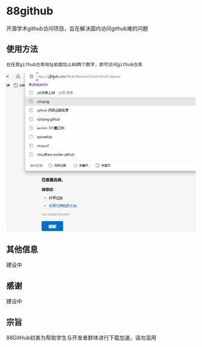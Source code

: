 # 88github
开源学术github访问项目，旨在解决国内访问github难的问题

## 使用方法
`在任意github仓库地址前面加上88两个数字，即可访问github仓库`

![使用方法](assets/use.gif)

## 其他信息
建设中

## 感谢
建设中


## 宗旨

88GitHub初衷为帮助学生与开发者群体进行下载加速，请勿滥用
